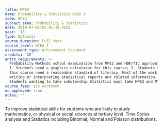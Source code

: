 ```yaml
---
title: MPS3
name: Probability & Statistics NCEA 3
code: MPS3
subject_area: Probability & Statistics
date: 2019-07-01T02:05:19.422Z
year: '13'
type: Optional
course_duration: Full Year
course_level: NCEA 3
assessment_type: Achievement Standard
credits: '20'
entry_requirements: >-
  Probability Methods school examination from MPS2 and HOF/TIC approval. (Note:
  1. Students need a graphics calculator for this course; 2. Students taking
  this course need a reasonable standard of literacy. Most of the work involves
  writing or interpreting statistical reports and related information; 3.
  Students wanting to take scholarship Statistics must take MPS3 and MTA3).
course_fees: $15 workbook
ue_approved: true
notes: ''
---
```

To improve statistical skills for students who are likely to study mathematics, or physical or social sciences at tertiary level. Time Series analysis and Statistics including Binomial, Normal and Poisson distributions.
